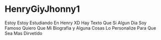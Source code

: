 # HenryGiyJhonny1
Estoy Estoy Estudiando En Henry XD Hay Texto Que Si Algun Dia Soy Famoso Quiero Que Mi Biografia y Alguna Cosas Lo Personalize Para Que Sea Mas Dirvetido
